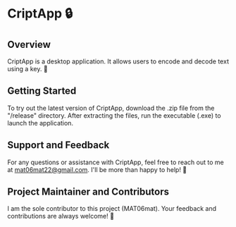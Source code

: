 # CriptApp 🔒

## Overview
CriptApp is a desktop application. It allows users to encode and decode text using a key. 🔑

## Getting Started
To try out the latest version of CriptApp, download the .zip file from the "/release" directory. After extracting the files, run the executable (.exe) to launch the application.

## Support and Feedback
For any questions or assistance with CriptApp, feel free to reach out to me at mat06mat22@gmail.com. I'll be more than happy to help! 🤗

## Project Maintainer and Contributors
I am the sole contributor to this project (MAT06mat). Your feedback and contributions are always welcome! 🤝

